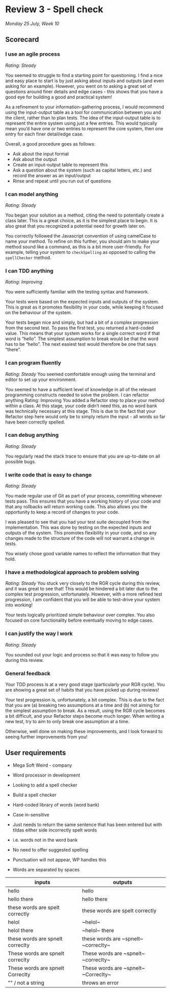 # Review 3 - Spell check
_Monday 25 July, Week 10_

## Scorecard

### I use an agile process
_Rating: Steady_

You seemed to struggle to find a starting point for questioning. I find a nice and easy place to start is by just asking about inputs and outputs (and even asking for an example). However, you went on to asking a great set of questions around finer details and edge cases - this shows that you have a good eye for building a good and practical system!

As a refinement to your information-gathering process, I would recommend using the input-output table as a tool for communication between you and the client, rather than to plan tests. The idea of the input-output table is to represent the entire system using just a few entries. This would typically mean you’d have one or two entries to represent the core system, then one entry for each finer detail/edge case.

Overall, a good procedure goes as follows:
- Ask about the input format
- Ask about the output
- Create an input-output table to represent this
- Ask a question about the system (such as capital letters, etc.) and record the answer as an input/output
- Rinse and repeat until you run out of questions

### I can model anything
_Rating: Steady_

You began your solution as a method, citing the need to potentially create a class later. This is a great choice, as it is the simplest place to begin. It is also great that you recognized a potential need for growth later on.

You correctly followed the Javascript convention of using camelCase to name your method. To refine on this further, you should aim to make your method sound like a command, as this is a bit more user-friendly. For example, telling your system to `checkSpelling` as opposed to calling the `spellChecker` method.

### I can TDD anything
_Rating: Improving_

You were sufficiently familiar with the testing syntax and framework.

Your tests were based on the expected inputs and outputs of the system. This is great as it promotes flexibility in your code, while keeping it focused on the behaviour of the system.

Your tests began nice and simply, but had a bit of a complex progression from the second test. To pass the first test, you returned a hard-coded value. This means that your system works for a single correct word if that word is “hello”. The simplest assumption to break would be that the word has to be “hello”. The next easiest test would therefore be one that says “there”.

### I can program fluently
_Rating: Steady_
You seemed comfortable enough using the terminal and editor to set up your environment.

You seemed to have a sufficient level of knowledge in all of the relevant programming constructs needed to solve the problem.
I can refactor anything
Rating: Improving
You added a Refactor step to place your method within a class. At this stage, your code didn’t need this, as no word bank was technically necessary at this stage. This is due to the fact that your Refactor step here would only be to simply return the input - all words so far have been correctly spelled.

### I can debug anything
_Rating: Steady_

You regularly read the stack trace to ensure that you are up-to-date on all possible bugs.

### I write code that is easy to change
_Rating: Steady_

You made regular use of Git as part of your process, committing whenever tests pass. This ensures that you have a working history of your code and that any rollbacks will return working code. This also allows you the opportunity to keep a record of changes to your code.

I was pleased to see that you had your test suite decoupled from the implementation. This was done by testing on the expected inputs and outputs of the system. This promotes flexibility in your code, and so any changes made to the structure of the code will not warrant a change in tests.

You wisely chose good variable names to reflect the information that they hold.

### I have a methodological approach to problem solving
_Rating: Steady_
You stuck very closely to the RGR cycle during this review, and it was great to see that! This would be hindered a bit later due to the complex test progression, unfortunately. However, with a more refined test progression, I am confident that you will be able to test-drive your system into working!

Your tests logically prioritized simple behaviour over complex. You also focused on core functionality before eventually moving to edge cases.

### I can justify the way I work
_Rating: Steady_

You sounded out your logic and process so that it was easy to follow you during this review.

### General feedback
Your TDD process is at a very good stage (particularly your RGR cycle). You are showing a great set of habits that you have picked up during reviews!

Your test progression is, unfortunately, a bit complex. This is due to the fact that you are (a) breaking two assumptions at a time and (b) not aiming for the simplest assumption to break. As a result, using the RGR cycle becomes a bit difficult, and your Refactor steps become much longer. When writing a new test, try to aim to only break one assumption at a time.

Otherwise, well done on making these improvements, and I look forward to seeing further improvements from you!

## User requirements

- Mega Soft Weird - company
- Word processor in development
- Looking to add a spell checker
- Build a spell checker
- Hard-coded library of words (word bank)
- Case in-sensitive
- Just needs to return the same sentence that has been entered but with tildas either side incorrectly spelt words
- i.e. words not in the word bank
- No need to offer suggested spelling

- Punctuation will not appear, WP handles this
- Words are separated by spaces

| inputs | outputs |
|--------|---------|
| hello | hello |
| hello there | hello there |
| these words are spelt correctly | these words are spelt correctly |
| helol | ~helol~ |
| helol there | ~helol~ there |
| these words are spnelt correclty | these words are ~spnelt~ ~correclty~ |
| These words are spnelt correclty | These words are ~spnelt~ ~correclty~ |
| These words are spnelt Correclty | These words are ~spnelt~ ~Correclty~ |
| "" / not a string | throws an error |
